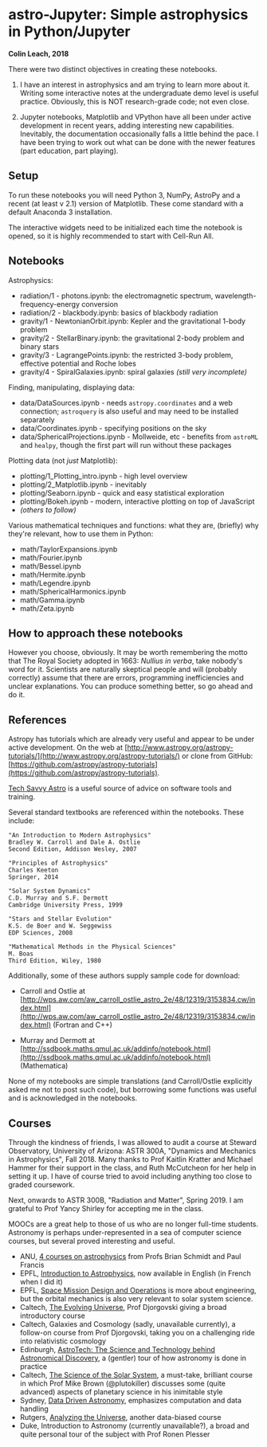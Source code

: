 # astro-Jupyter: Simple astrophysics in Python/Jupyter

**Colin Leach, 2018**

There were two distinct objectives in creating these notebooks.

1. I have an interest in astrophysics and am trying to learn more about it. Writing some interactive notes at the undergraduate demo level is useful practice. Obviously, this is NOT research-grade code; not even close.

2. Jupyter notebooks, Matplotlib and VPython have all been under active development in recent years, adding interesting new capabilities. Inevitably, the documentation occasionally falls a little behind the pace. I have been trying to work out what can be done with the newer features (part education, part playing).

## Setup

To run these notebooks you will need Python 3, NumPy, AstroPy and a recent (at least v 2.1) version of Matplotlib. These come standard with a default Anaconda 3 installation.

The interactive widgets need to be initialized each time the notebook is opened, so it is highly recommended to start with Cell-Run All.

## Notebooks

Astrophysics:

- radiation/1 - photons.ipynb: the electromagnetic spectrum, wavelength-frequency-energy conversion
- radiation/2 - blackbody.ipynb: basics of blackbody radiation
- gravity/1 - NewtonianOrbit.ipynb: Kepler and the gravitational 1-body problem
- gravity/2 - StellarBinary.ipynb: the gravitational 2-body problem and binary stars
- gravity/3 - LagrangePoints.ipynb: the restricted 3-body problem, effective potential and Roche lobes
- gravity/4 - SpiralGalaxies.ipynb: spiral galaxies *(still very incomplete)*

Finding, manipulating, displaying data:

- data/DataSources.ipynb - needs `astropy.coordinates` and a web connection; `astroquery` is also useful and may need to be installed separately
- data/Coordinates.ipynb - specifying positions on the sky
- data/SphericalProjections.ipynb - Mollweide, etc - benefits from `astroML` and `healpy`, though the first part will run without these packages

Plotting data (not _just_ Matplotlib):

- plotting/1_Plotting_intro.ipynb - high level overview
- plotting/2_Matplotlib.ipynb - inevitably
- plotting/Seaborn.ipynb - quick and easy statistical exploration
- plotting/Bokeh.ipynb - modern, interactive plotting on top of JavaScript
- _(others to follow)_

Various mathematical techniques and functions: what they are, (briefly) why they're relevant, how to use them in Python:

- math/TaylorExpansions.ipynb
- math/Fourier.ipynb
- math/Bessel.ipynb
- math/Hermite.ipynb
- math/Legendre.ipynb
- math/SphericalHarmonics.ipynb
- math/Gamma.ipynb
- math/Zeta.ipynb

## How to approach these notebooks

However you choose, obviously. It may be worth remembering the motto that The Royal Society adopted in 1663: *Nullius in verba*, take nobody's word for it. Scientists are naturally skeptical people and will (probably correctly) assume that there are errors, programming inefficiencies and unclear explanations. You can produce something better, so go ahead and do it.

## References

Astropy has tutorials which are already very useful and appear to be under active development. On the web at [http://www.astropy.org/astropy-tutorials/](http://www.astropy.org/astropy-tutorials/) or clone from GitHub: [https://github.com/astropy/astropy-tutorials](https://github.com/astropy/astropy-tutorials).

[Tech Savvy Astro](https://techsavvyastro.io/) is a useful source of advice on software tools and training.

Several standard textbooks are referenced within the notebooks. These include:

```
"An Introduction to Modern Astrophysics"
Bradley W. Carroll and Dale A. Ostlie
Second Edition, Addison Wesley, 2007

"Principles of Astrophysics"
Charles Keeton
Springer, 2014

"Solar System Dynamics"
C.D. Murray and S.F. Dermott
Cambridge University Press, 1999

"Stars and Stellar Evolution"
K.S. de Boer and W. Seggewiss
EDP Sciences, 2008

"Mathematical Methods in the Physical Sciences"
M. Boas
Third Edition, Wiley, 1980
```

Additionally, some of these authors supply sample code for download:

- Carroll and Ostlie at [http://wps.aw.com/aw_carroll_ostlie_astro_2e/48/12319/3153834.cw/index.html](http://wps.aw.com/aw_carroll_ostlie_astro_2e/48/12319/3153834.cw/index.html) (Fortran and C++)

- Murray and Dermott at [http://ssdbook.maths.qmul.ac.uk/addinfo/notebook.html](http://ssdbook.maths.qmul.ac.uk/addinfo/notebook.html) (Mathematica)

None of my notebooks are simple translations (and Carroll/Ostlie explicitly asked me not to post such code), but borrowing some functions was useful and is acknowledged in the notebooks.

## Courses

Through the kindness of friends, I was allowed to audit a course at Steward Observatory, University of Arizona: ASTR 300A, "Dynamics and Mechanics in Astrophysics", Fall 2018. Many thanks to Prof Kaitlin Kratter and Michael Hammer for their support in the class, and Ruth McCutcheon for her help in setting it up. I have of course tried to avoid including anything too close to graded coursework.

Next, onwards to ASTR 300B, "Radiation and Matter", Spring 2019. I am grateful to Prof Yancy Shirley for accepting me in the class.

MOOCs are a great help to those of us who are no longer full-time students. Astronomy is perhaps under-represented in a sea of computer science courses, but several proved interesting and useful.

- ANU, [4 courses on astrophysics](https://www.edx.org/xseries/astrophysics) from Profs Brian Schmidt and Paul Francis
- EPFL, [Introduction to Astrophysics](https://www.edx.org/course/introduction-astrophysics-epflx-phys-209-enx), now available in English (in French when I did it)
- EPFL, [Space Mission Design and Operations](https://www.edx.org/course/space-mission-design-and-operations-0) is more about engineering, but the orbital mechanics is also very relevant to solar system science.
- Caltech, [The Evolving Universe](https://www.coursera.org/learn/evolvinguniverse), Prof Djorgovski giving a broad introductory course
- Caltech, Galaxies and Cosmology (sadly, unavailable currently), a follow-on course from Prof Djorgovski, taking you on a challenging ride into relativistic cosmology
- Edinburgh, [AstroTech: The Science and Technology behind Astronomical Discovery](https://www.coursera.org/learn/astronomy-technology), a (gentler) tour of how astronomy is done in practice
- Caltech, [The Science of the Solar System](https://www.coursera.org/learn/solar-system), a must-take, brilliant course in which Prof Mike Brown (@plutokiller) discusses some (quite advanced) aspects of planetary science in his inimitable style
- Sydney, [Data Driven Astronomy](https://www.coursera.org/learn/data-driven-astronomy), emphasizes computation and data handling
- Rutgers, [Analyzing the Universe](https://www.coursera.org/learn/analyze), another data-biased course
- Duke, Introduction to Astronomy (currently unavailable?), a broad and quite personal tour of the subject with Prof Ronen Plesser




